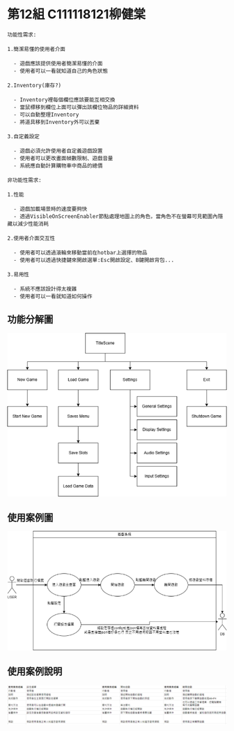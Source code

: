 # 第12組 C111118121柳健棠

```
功能性需求:

1.簡潔易懂的使用者介面

  - 遊戲應該提供使用者簡潔易懂的介面
  - 使用者可以一看就知道自己的角色狀態

2.Inventory(庫存?)

  - Inventory裡每個欄位應該要能互相交換
  - 當鼠標移到欄位上面可以彈出該欄位物品的詳細資料
  - 可以自動整理Inventory
  - 將道具移到Inventory外可以丟棄

3.自定義設定

  - 遊戲必須允許使用者自定義遊戲設置
  - 使用者可以更改畫面幀數限制、遊戲音量
  - 系統應自動計算購物車中商品的總價

非功能性需求:

1.性能

  - 遊戲加載場景時的速度要夠快
  - 透過VisibleOnScreenEnabler節點處理地圖上的角色，當角色不在螢幕可見範圍內隱藏以減少性能消耗

2.使用者介面交互性

  - 使用者可以透過滾輪來移動當前在hotbar上選擇的物品
  - 使用者可以透過快捷鍵來開啟選單:Esc開啟設定、B鍵開啟背包...

3.易用性

  - 系統不應該設計得太複雜
  - 使用者可以一看就知道如何操作
```
## 功能分解圖
![FDD](FDD.png)

## 使用案例圖
![UCG](UCG.drawio.png)

## 使用案例說明
![UCGD](UCGD.png)
